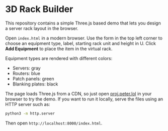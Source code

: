 # 3D Rack Builder

This repository contains a simple Three.js based demo that lets you design a server rack layout in the browser.

Open `index.html` in a modern browser. Use the form in the top left corner to choose an equipment type, label, starting rack unit and height in U. Click **Add Equipment** to place the item in the virtual rack. 

Equipment types are rendered with different colors:

- Servers: gray
- Routers: blue
- Patch panels: green
- Blanking plates: black

The page loads Three.js from a CDN, so just open [proj.peter.lol](https://proj.peter.lol) in your browser to try the demo.
If you want to run it locally, serve the files using an HTTP server such as:

```bash
python3 -m http.server
```

Then open `http://localhost:8000/index.html`.
